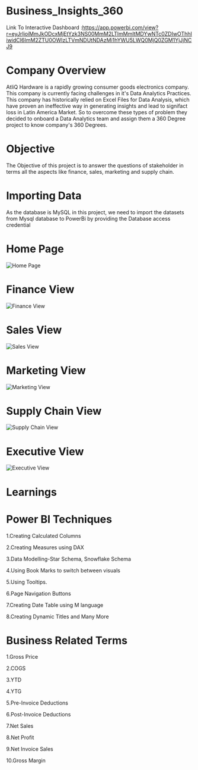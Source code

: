# Business_Insights_360

Link To Interactive Dashboard :https://app.powerbi.com/view?r=eyJrIjoiMmJkODcxMjEtYzk3NS00MmM2LTlmMmItMDYwNTc0ZDIwOThhIiwidCI6ImM2ZTU0OWIzLTVmNDUtNDAzMi1hYWU5LWQ0MjQ0ZGM1YjJjNCJ9

# Company Overview

AtliQ Hardware is a rapidly growing consumer goods electronics company. This company is currently facing challenges in it's Data Analytics Practices. This company has historically relied on Excel Files for Data Analysis, which have proven an ineffective way in generating insights and lead to signifact loss in Latin America Market. So to overcome these types of problem they decided to onboard a Data Analytics team and assign them a 360 Degree project to know company's 360 Degrees.

# Objective

The Objective of this project is to answer the questions of stakeholder in terms all the aspects like finance, sales, marketing and supply chain.

# Importing Data

As the database is MySQL in this project, we need to import the datasets from Mysql database to PowerBi by providing the Database access credential

# Home Page

![Home Page](https://github.com/Nandurisivasankar/Consumer-Goods--Adhoc-Insights/assets/155547931/99d09d85-32dc-4394-8a7f-b52d8c000f42)


# Finance View

![Finance View](https://github.com/Nandurisivasankar/Consumer-Goods--Adhoc-Insights/assets/155547931/be68728d-eaa0-4aa7-bbbf-6ad9f19e08e5)

# Sales View

![Sales View](https://github.com/Nandurisivasankar/Consumer-Goods--Adhoc-Insights/assets/155547931/3c21d71b-1be9-4f65-a666-9b796dd40196)

# Marketing View

![Marketing View](https://github.com/Nandurisivasankar/Consumer-Goods--Adhoc-Insights/assets/155547931/d386a9a1-8006-4a9b-9680-3168cca15946)

# Supply Chain View 

![Supply Chain View](https://github.com/Nandurisivasankar/Consumer-Goods--Adhoc-Insights/assets/155547931/323d011c-8e1d-4a6c-afc6-3d5bf75696c1)

# Executive View

![Executive View](https://github.com/Nandurisivasankar/Consumer-Goods--Adhoc-Insights/assets/155547931/5293aeda-b22b-4719-b227-79f42146ddb9)


# Learnings

# Power BI Techniques
1.Creating Calculated Columns

2.Creating Measures using DAX

3.Data Modelling-Star Schema, Snowflake Schema

4.Using Book Marks to switch between visuals

5.Using Tooltips.

6.Page Navigation Buttons

7.Creating Date Table using M language

8.Creating Dynamic Titles and Many More

# Business Related Terms
1.Gross Price

2.COGS

3.YTD

4.YTG

5.Pre-Invoice Deductions

6.Post-Invoice Deductions

7.Net Sales

8.Net Profit

9.Net Invoice Sales

10.Gross Margin

